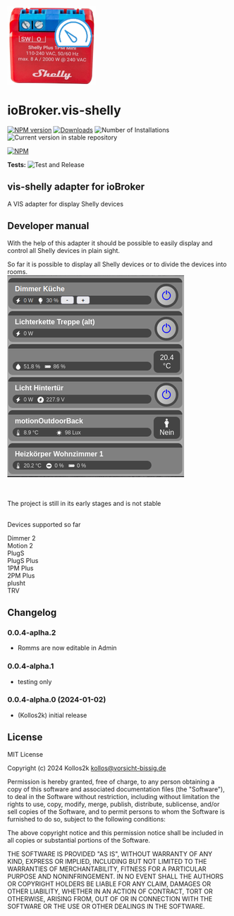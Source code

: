 ![Logo](admin/vis-shelly.png)

# ioBroker.vis-shelly

[![NPM version](https://img.shields.io/npm/v/iobroker.vis-shelly.svg)](https://www.npmjs.com/package/iobroker.vis-shelly)
[![Downloads](https://img.shields.io/npm/dm/iobroker.vis-shelly.svg)](https://www.npmjs.com/package/iobroker.vis-shelly)
![Number of Installations](https://iobroker.live/badges/vis-shelly-installed.svg)
![Current version in stable repository](https://iobroker.live/badges/vis-shelly-stable.svg)

[![NPM](https://nodei.co/npm/iobroker.vis-shelly.png?downloads=true)](https://nodei.co/npm/iobroker.vis-shelly/)

**Tests:** ![Test and Release](https://github.com/Kollos2k/ioBroker.vis-shelly/workflows/Test%20and%20Release/badge.svg)

## vis-shelly adapter for ioBroker

A VIS adapter for display Shelly devices

## Developer manual

With the help of this adapter it should be possible to easily display and control all Shelly devices in plain sight.<br/>

So far it is possible to display all Shelly devices or to divide the devices into rooms.<br/>
<img src="readme/images/FotoShellyAnleitung1.png">

<br/><br/>The project is still in its early stages and is not stable<br/><br/>

Devices supported so far

<div>
    Dimmer 2<br/>
    Motion 2<br/>
    PlugS<br/>
    PlugS Plus<br/>
    1PM Plus<br/>
    2PM Plus<br/>
    plusht<br/>
    TRV
</div>

## Changelog

<!--
    Placeholder for the next version (at the beginning of the line):
    ### **WORK IN PROGRESS**
-->

### 0.0.4-aplha.2

-   Romms are now editable in Admin

### 0.0.4-alpha.1

-   testing only

### 0.0.4-alpha.0 (2024-01-02)

-   (Kollos2k) initial release

## License

MIT License

Copyright (c) 2024 Kollos2k <kollos@vorsicht-bissig.de>

Permission is hereby granted, free of charge, to any person obtaining a copy
of this software and associated documentation files (the "Software"), to deal
in the Software without restriction, including without limitation the rights
to use, copy, modify, merge, publish, distribute, sublicense, and/or sell
copies of the Software, and to permit persons to whom the Software is
furnished to do so, subject to the following conditions:

The above copyright notice and this permission notice shall be included in all
copies or substantial portions of the Software.

THE SOFTWARE IS PROVIDED "AS IS", WITHOUT WARRANTY OF ANY KIND, EXPRESS OR
IMPLIED, INCLUDING BUT NOT LIMITED TO THE WARRANTIES OF MERCHANTABILITY,
FITNESS FOR A PARTICULAR PURPOSE AND NONINFRINGEMENT. IN NO EVENT SHALL THE
AUTHORS OR COPYRIGHT HOLDERS BE LIABLE FOR ANY CLAIM, DAMAGES OR OTHER
LIABILITY, WHETHER IN AN ACTION OF CONTRACT, TORT OR OTHERWISE, ARISING FROM,
OUT OF OR IN CONNECTION WITH THE SOFTWARE OR THE USE OR OTHER DEALINGS IN THE
SOFTWARE.
